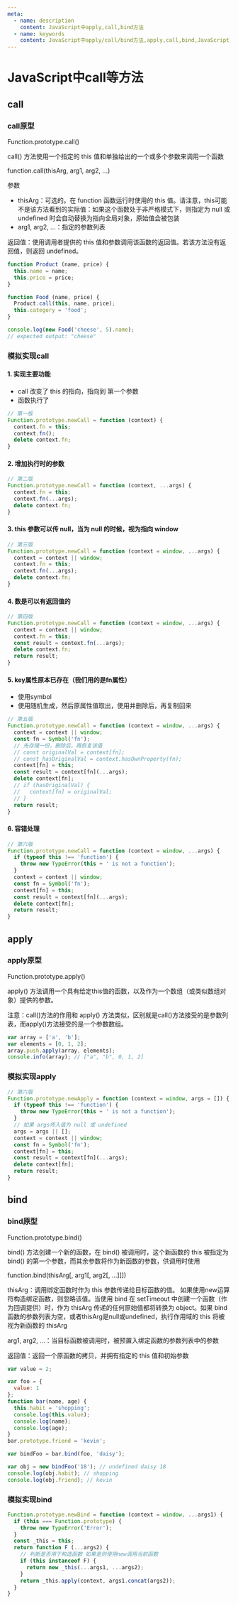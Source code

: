 ```yaml
---
meta:
  - name: description
    content: JavaScript中apply,call,bind方法
  - name: keywords
    content: JavaScript中apply/call/bind方法,apply,call,bind,JavaScript,前端,学习,模拟实现
---
```

# JavaScript中call等方法

## call

### call原型

Function.prototype.call()

call() 方法使用一个指定的 this 值和单独给出的一个或多个参数来调用一个函数

function.call(thisArg, arg1, arg2, ...)

参数

+ thisArg：可选的。在 function 函数运行时使用的 this 值。请注意，this可能不是该方法看到的实际值：如果这个函数处于非严格模式下，则指定为 null 或 undefined 时会自动替换为指向全局对象，原始值会被包装
+ arg1, arg2, ...：指定的参数列表

返回值：使用调用者提供的 this 值和参数调用该函数的返回值。若该方法没有返回值，则返回 undefined。

```js
function Product (name, price) {
  this.name = name;
  this.price = price;
}

function Food (name, price) {
  Product.call(this, name, price);
  this.category = 'food';
}

console.log(new Food('cheese', 5).name);
// expected output: "cheese"
```

### 模拟实现call

#### 1. 实现主要功能

+ call 改变了 this 的指向，指向到 第一个参数
+ 函数执行了

```js
// 第一版
Function.prototype.newCall = function (context) {
  context.fn = this;
  context.fn();
  delete context.fn;
}
```

#### 2. 增加执行时的参数

```js
// 第二版
Function.prototype.newCall = function (context, ...args) {
  context.fn = this;
  context.fn(...args);
  delete context.fn;
}
```

#### 3. this 参数可以传 null，当为 null 的时候，视为指向 window

```js
// 第三版
Function.prototype.newCall = function (context = window, ...args) {
  context = context || window;
  context.fn = this;
  context.fn(...args);
  delete context.fn;
}
```

#### 4. 数是可以有返回值的

```js
// 第四版
Function.prototype.newCall = function (context = window, ...args) {
  context = context || window;
  context.fn = this;
  const result = context.fn(...args);
  delete context.fn;
  return result;
}
```

#### 5. key属性原本已存在（我们用的是fn属性）

+ 使用symbol
+ 使用随机生成，然后原属性值取出，使用并删除后，再复制回来

```js
// 第五版
Function.prototype.newCall = function (context = window, ...args) {
  context = context || window;
  const fn = Symbol('fn');
  // 先存储一份，删除后，再恢复该值
  // const originalVal = context[fn];
  // const hasOriginalVal = context.hasOwnProperty(fn);
  context[fn] = this;
  const result = context[fn](...args);
  delete context[fn];
  // if (hasOriginalVal) {
  //   context[fn] = originalVal;
  // }
  return result;
}
```

#### 6. 容错处理

```js
// 第六版
Function.prototype.newCall = function (context = window, ...args) {
  if (typeof this !== 'function') {
    throw new TypeError(this + ' is not a function');
  }
  context = context || window;
  const fn = Symbol('fn');
  context[fn] = this;
  const result = context[fn](...args);
  delete context[fn];
  return result;
}
```

## apply

### apply原型

Function.prototype.apply()

apply() 方法调用一个具有给定this值的函数，以及作为一个数组（或类似数组对象）提供的参数。

注意：call()方法的作用和 apply() 方法类似，区别就是call()方法接受的是参数列表，而apply()方法接受的是一个参数数组。

```js
var array = ['a', 'b'];
var elements = [0, 1, 2];
array.push.apply(array, elements);
console.info(array); // ["a", "b", 0, 1, 2]
```

### 模拟实现apply

```js
// 第六版
Function.prototype.newApply = function (context = window, args = []) {
  if (typeof this !== 'function') {
    throw new TypeError(this + ' is not a function');
  }
  // 如果 args传入值为 null 或 undefined
  args = args || [];
  context = context || window;
  const fn = Symbol('fn');
  context[fn] = this;
  const result = context[fn](...args);
  delete context[fn];
  return result;
}
```

## bind

### bind原型

Function.prototype.bind()

bind() 方法创建一个新的函数，在 bind() 被调用时，这个新函数的 this 被指定为 bind() 的第一个参数，而其余参数将作为新函数的参数，供调用时使用

function.bind(thisArg[, arg1[, arg2[, ...]]])

thisArg：调用绑定函数时作为 this 参数传递给目标函数的值。 如果使用new运算符构造绑定函数，则忽略该值。当使用 bind 在 setTimeout 中创建一个函数（作为回调提供）时，作为 thisArg 传递的任何原始值都将转换为 object。如果 bind 函数的参数列表为空，或者thisArg是null或undefined，执行作用域的 this 将被视为新函数的 thisArg

arg1, arg2, ...：当目标函数被调用时，被预置入绑定函数的参数列表中的参数

返回值：返回一个原函数的拷贝，并拥有指定的 this 值和初始参数

```js
var value = 2;

var foo = {
  value: 1
};
function bar(name, age) {
  this.habit = 'shopping';
  console.log(this.value);
  console.log(name);
  console.log(age);
}
bar.prototype.friend = 'kevin';

var bindFoo = bar.bind(foo, 'daisy');

var obj = new bindFoo('18'); // undefined daisy 18
console.log(obj.habit); // shopping
console.log(obj.friend); // kevin
```

### 模拟实现bind

```js
Function.prototype.newBind = function (context = window, ...args1) {
  if (this === Function.prototype) {
    throw new TypeError('Error');
  }
  const _this = this;
  return function F (...args2) {
    // 判断是否用于构造函数 如果是则使用new调用当前函数
    if (this instanceof F) {
      return new _this(...args1, ...args2);
    }
    return _this.apply(context, args1.concat(args2));
  }
}
```

